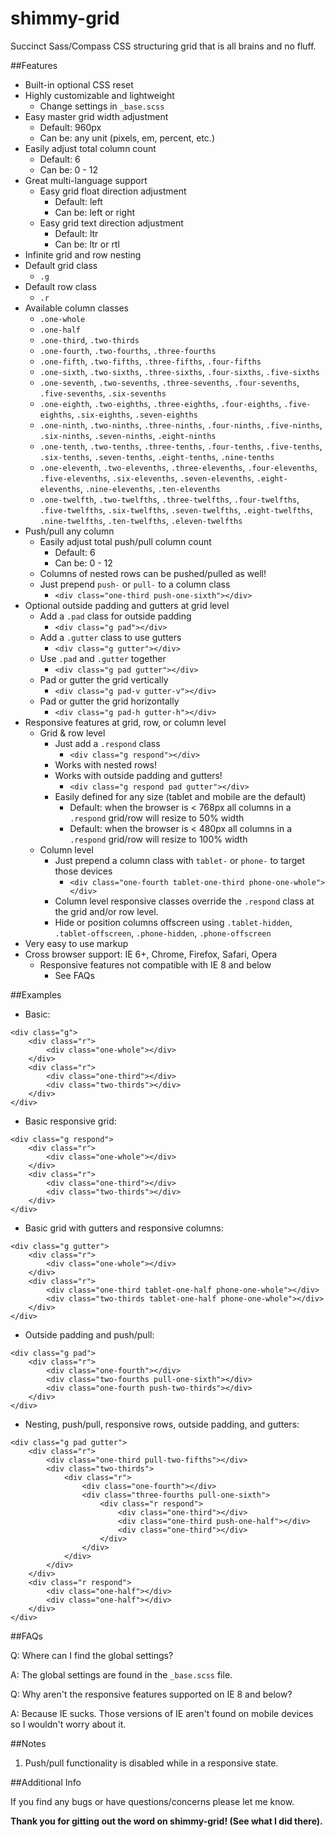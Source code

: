 shimmy-grid
===========

Succinct Sass/Compass CSS structuring grid that is all brains and no fluff.

##Features

* Built-in optional CSS reset
* Highly customizable and lightweight
	* Change settings in `_base.scss`
* Easy master grid width adjustment
	* Default: 960px
	* Can be: any unit (pixels, em, percent, etc.)
* Easily adjust total column count
	* Default: 6
	* Can be: 0 - 12
* Great multi-language support
	* Easy grid float direction adjustment
		* Default: left
		* Can be: left or right
	* Easy grid text direction adjustment
		* Default: ltr
		* Can be: ltr or rtl
* Infinite grid and row nesting
* Default grid class
	* `.g`
* Default row class
	* `.r`
* Available column classes
	* `.one-whole`
	* `.one-half`
	* `.one-third`, `.two-thirds`
	* `.one-fourth`, `.two-fourths`, `.three-fourths`
	* `.one-fifth`, `.two-fifths`, `.three-fifths`, `.four-fifths`
	* `.one-sixth`, `.two-sixths`, `.three-sixths`, `.four-sixths`, `.five-sixths`
	* `.one-seventh`, `.two-sevenths`, `.three-sevenths`, `.four-sevenths`, `.five-sevenths`, `.six-sevenths`
	* `.one-eighth`, `.two-eighths`, `.three-eighths`, `.four-eighths`, `.five-eighths`, `.six-eighths`, `.seven-eighths`
	* `.one-ninth`, `.two-ninths`, `.three-ninths`, `.four-ninths`, `.five-ninths`, `.six-ninths`, `.seven-ninths`, `.eight-ninths`
	* `.one-tenth`, `.two-tenths`, `.three-tenths`, `.four-tenths`, `.five-tenths`, `.six-tenths`, `.seven-tenths`, `.eight-tenths`, `.nine-tenths`
	* `.one-eleventh`, `.two-elevenths`, `.three-elevenths`, `.four-elevenths`, `.five-elevenths`, `.six-elevenths`, `.seven-elevenths`, `.eight-elevenths`, `.nine-elevenths`, `.ten-elevenths`
	* `.one-twelfth`, `.two-twelfths`, `.three-twelfths`, `.four-twelfths`, `.five-twelfths`, `.six-twelfths`, `.seven-twelfths`, `.eight-twelfths`, `.nine-twelfths`, `.ten-twelfths`, `.eleven-twelfths`
* Push/pull any column
	* Easily adjust total push/pull column count
		* Default: 6
		* Can be: 0 - 12
	* Columns of nested rows can be pushed/pulled as well!
	* Just prepend `push-` or `pull-` to a column class
		* `<div class="one-third push-one-sixth"></div>`
* Optional outside padding and gutters at grid level
	* Add a `.pad` class for outside padding
		* `<div class="g pad"></div>`
	* Add a `.gutter` class to use gutters
		* `<div class="g gutter"></div>`
	* Use `.pad` and `.gutter` together
		* `<div class="g pad gutter"></div>`
	* Pad or gutter the grid vertically
		* `<div class="g pad-v gutter-v"></div>`
	* Pad or gutter the grid horizontally
		* `<div class="g pad-h gutter-h"></div>`
* Responsive features at grid, row, or column level
	* Grid & row level
		* Just add a `.respond` class
			* `<div class="g respond"></div>`
		* Works with nested rows!
		* Works with outside padding and gutters!
			* `<div class="g respond pad gutter"></div>`
		* Easily defined for any size (tablet and mobile are the default)
			* Default: when the browser is < 768px all columns in a `.respond` grid/row will resize to 50% width
			* Default: when the browser is < 480px all columns in a `.respond` grid/row will resize to 100% width
	* Column level
		* Just prepend a column class with `tablet-` or `phone-` to target those devices
			* `<div class="one-fourth tablet-one-third phone-one-whole"></div>`
		* Column level responsive classes override the `.respond` class at the grid and/or row level.
		* Hide or position columns offscreen using `.tablet-hidden`, `.tablet-offscreen`, `.phone-hidden`, `.phone-offscreen`
* Very easy to use markup
* Cross browser support: IE 6+, Chrome, Firefox, Safari, Opera
	* Responsive features not compatible with IE 8 and below
		* See FAQs

##Examples

* Basic:

```
<div class="g">
	<div class="r">
		<div class="one-whole"></div>
	</div>
	<div class="r">
		<div class="one-third"></div>
		<div class="two-thirds"></div>
	</div>
</div>
```

* Basic responsive grid:

```
<div class="g respond">
	<div class="r">
		<div class="one-whole"></div>
	</div>
	<div class="r">
		<div class="one-third"></div>
		<div class="two-thirds"></div>
	</div>
</div>
```

* Basic grid with gutters and responsive columns:

```
<div class="g gutter">
	<div class="r">
		<div class="one-whole"></div>
	</div>
	<div class="r">
		<div class="one-third tablet-one-half phone-one-whole"></div>
		<div class="two-thirds tablet-one-half phone-one-whole"></div>
	</div>
</div>
```

* Outside padding and push/pull:

```
<div class="g pad">
	<div class="r">
		<div class="one-fourth"></div>
		<div class="two-fourths pull-one-sixth"></div>
        <div class="one-fourth push-two-thirds"></div>
	</div>
</div>
```

* Nesting, push/pull, responsive rows, outside padding, and gutters:

```
<div class="g pad gutter">
	<div class="r">
		<div class="one-third pull-two-fifths"></div>
		<div class="two-thirds">
			<div class="r">
				<div class="one-fourth"></div>
				<div class="three-fourths pull-one-sixth">
					<div class="r respond">
						<div class="one-third"></div>
						<div class="one-third push-one-half"></div>
						<div class="one-third"></div>
					</div>
				</div>
			</div>
		</div>
	</div>
	<div class="r respond">
		<div class="one-half"></div>
		<div class="one-half"></div>
	</div>
</div>
```

##FAQs

Q: Where can I find the global settings?

A: The global settings are found in the `_base.scss` file.

Q: Why aren't the responsive features supported on IE 8 and below?

A: Because IE sucks. Those versions of IE aren't found on mobile devices so I wouldn't worry about it.

##Notes

1. Push/pull functionality is disabled while in a responsive state.

##Additional Info

If you find any bugs or have questions/concerns please let me know.

**Thank you for gitting out the word on shimmy-grid! (See what I did there).**